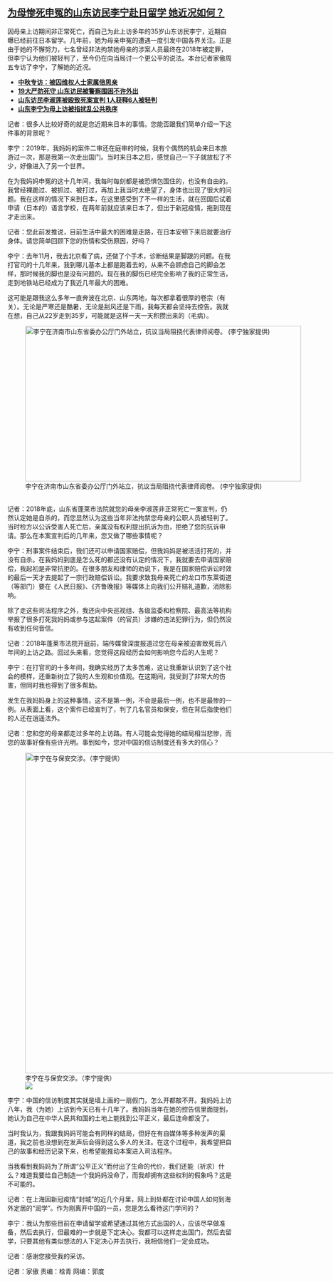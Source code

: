 <!--1653077400000-->
[为母惨死申冤的山东访民李宁赴日留学  她近况如何？](https://www.rfa.org/mandarin/yataibaodao/hc-05202022154126.html)
------

<p>因母亲上访期间非正常死亡，而自己为此上访多年的35岁山东访民李宁，近期自曝已经前往日本留学。几年前，她为母亲申冤的遭遇一度引发中国各界关注。正是由于她的不懈努力，七名曾经非法拘禁她母亲的涉案人员最终在2018年被定罪，但李宁认为他们被轻判了，至今仍在向当局讨一个更公平的说法。本台记者家傲周五专访了李宁，了解她的近况。</p><ul><li><strong><a href="https://www.rfa.org/mandarin/yataibaodao/renquanfazhi/gf1-09242018094105.html">中秋专访：被囚维权人士家属倍思亲</a></strong></li><li><strong><a href="https://www.rfa.org/mandarin/yataibaodao/renquanfazhi/yf1-10202017094534.html">19大严防死守 山东访民被警察围困不许外出</a></strong></li><li><a href="https://www.rfa.org/mandarin/Xinwen/6-12282018145347.html"><strong>山东访民李淑莲被殴致死案宣判 1人获释6人被轻判</strong></a></li><li><a href="https://www.rfa.org/mandarin/yataibaodao/renquanfazhi/gf1-01122018105042.html"><strong>山东李宁为母上访被指扰乱公共秩序</strong></a></li></ul><p>记者：很多人比较好奇的就是您近期来日本的事情。您能否跟我们简单介绍一下这件事的背景呢？</p><p>李宁：2019年，我妈妈的案件二审还在庭审的时候，我有个偶然的机会来日本旅游过一次，那是我第一次走出国门。当时来日本之后，感觉自己一下子就放松了不少，好像进入了另一个世界。</p><p>在为我妈妈申冤的这十几年间，我每时每刻都是被恐惧包围住的，也没有自由的。我曾经裸跪过、被抓过、被打过，再加上我当时太绝望了，身体也出现了很大的问题。我在这样的情况下来到日本，在这里感受到了不一样的生活，就在回国后试着申请（日本的）语言学校，在两年前就应该来日本了，但出于新冠疫情，拖到现在才走出来。</p><p>记者：您此前发推说，目前生活中最大的困难是走路，在日本安顿下来后就要治疗身体。请您简单回顾下您的伤情和受伤原因，好吗？</p><p>李宁：去年11月，我去北京看了病，还做了个手术，诊断结果是脚跟的问题。在我打官司的十几年来，我到哪儿基本上都是跑着去的，从来不会顾虑自己的脚会怎样，那时候我的脚也是没有问题的。现在我的脚伤已经完全影响了我的正常生活，走到地铁站已经成为了我近几年最大的困难。</p><p>这可能是跟我这么多年一直奔波在北京、山东两地，每次都拿着很厚的卷宗（有关）。无论是严寒还是酷暑，无论是刮风还是下雨，我每天都会坚持去控告。我就在想，自己从22岁走到35岁，可能就是这样一天一天积攒出来的（毛病）。</p><p><figure class="image-richtext image-inline captioned" style="width:620px;"><img alt="李宁在济南市山东省委办公厅门外站立，抗议当局阻挠代表律师阅卷。 (李宁独家提供)" height="349" src="https://www.rfa.org/mandarin/yataibaodao/hc-05202022154126.html/629d6e36-a972-4052-995b-1ff5c8aca6f6.png/@@images/4c6c53d0-3a27-47dc-9328-246f290930a5.png" title="2" width="620"/><figcaption class="image-caption">李宁在济南市山东省委办公厅门外站立，抗议当局阻挠代表律师阅卷。 (李宁独家提供)</figcaption><small></small></figure><br/>记者：2018年底，山东省蓬莱市法院就您的母亲李淑莲非正常死亡一案宣判，仍然认定她是自杀的，而您显然认为这些当年非法拘禁您母亲的公职人员被轻判了。当时检方以公诉受害人死亡后，亲属没有权利提出抗诉为由，拒绝了您的抗诉申请。那么在本案宣判后的几年来，您又做了哪些事情呢？</p><p>李宁：刑事案件结束后，我们还可以申请国家赔偿，但我妈妈是被活活打死的，并没有自杀。在我妈妈到底是怎么死的都还没有认定的情况下，我就要去申请国家赔偿，我起初是非常抗拒的。在很多朋友和律师的劝说下，我是在国家赔偿诉讼时效的最后一天才去提起了一宗行政赔偿诉讼。我要求致我母亲死亡的龙口市东莱街道（等部门）要在《人民日报》、《齐鲁晚报》等媒体上向我们公开赔礼道歉，消除影响。</p><p>除了走这些司法程序之外，我还向中央巡视组、各级监委和检察院、最高法等机构举报了很多打死我妈妈或参与这起案件（的官员）涉嫌的违法犯罪行为，但仍然没有收到任何音信。</p><p>记者：2018年蓬莱市法院开庭前，端传媒曾深度报道过您在母亲被迫害致死后八年间的上访之路。回过头来看，您觉得这段经历会如何影响您今后的人生呢？</p><p>李宁：在打官司的十多年间，我确实经历了太多苦难，这让我重新认识到了这个社会的模样，还重新树立了我的人生观和价值观。在这期间，我受到了非常大的伤害，但同时我也得到了很多帮助。</p><p>发生在我妈妈身上的这种事情，这不是第一例，不会是最后一例，也不是最惨的一例。从表面上看，这个案件已经宣判了，判了几名官员和保安，但在背后指使他们的人还在逍遥法外。</p><p>记者：您和您的母亲都走过多年的上访路。有人可能会觉得她的结局相当悲惨，而您的故事好像有些许光明。事到如今，您对中国的信访制度还有多大的信心？</p><p><figure class="image-richtext image-inline captioned" style="width:1080px;"><img alt="李宁在与保安交涉。（李宁提供）" height="720" src="https://www.rfa.org/mandarin/yataibaodao/hc-05202022154126.html/9ec71cd8325b4d36abd23573929d8817.jpg/@@images/e1077c73-d0ab-43ff-ae4a-07378cbc6bac.jpeg" title="3" width="1080"/><figcaption class="image-caption">李宁在与保安交涉。（李宁提供）</figcaption><small></small><div id="zoomattribute"><a data-caption="李宁在与保安交涉。（李宁提供）" data-fancybox="" href="https://www.rfa.org/mandarin/yataibaodao/hc-05202022154126.html/9ec71cd8325b4d36abd23573929d8817.jpg" id="single_image" title="李宁在与保安交涉。（李宁提供）"><img src="/++plone++rfa-resources/img/icon-zoom.png"/></a></div></figure></p><p>李宁：中国的信访制度其实就是墙上画的一扇假门，怎么开都敲不开。我妈妈上访八年，我（为她）上访到今天已有十几年了。我妈妈当年在她的控告信里面提到，她认为自己在中华人民共和国的土地上能找到公平正义，最后连命都没了。</p><p>当时我认为，我跟我妈妈可能会有同样的结局，但好在有自媒体等多种发声的渠道，我之前也没想到在发声后会得到这么多人的关注。在这个过程中，我希望把自己的故事和经历记录下来，也希望能推动本案进入司法程序。</p><p>当我看到我妈妈为了所谓“公平正义”而付出了生命的代价，我们还能（祈求）什么？难道我要给自己制造一个我妈妈没命了，而我却拥有这些权利的假象吗？这是不可能的。</p><p>记者：在上海因新冠疫情“封城”的近几个月里，网上到处都在讨论中国人如何到海外定居的“润学”。作为刚离开中国的一员，您是怎么看待这门学问的？</p><p>李宁：我认为那些目前在申请留学或希望通过其他方式出国的人，应该尽早做准备，然后去执行，但最难的一步就是下定决心。我都可以这样走出国门，然后去留学，只要其他有类似想法的人下定决心并去执行，我相信他们一定会成功。</p><p>记者：感谢您接受我的采访。</p><p>记者：家傲 责编：梒青 网编：郭度</p><p></p>
